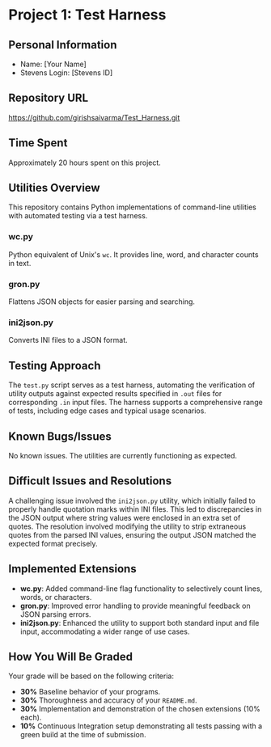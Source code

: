 # Project 1: Test Harness

## Personal Information

- Name: [Your Name]
- Stevens Login: [Stevens ID]

## Repository URL
https://github.com/girishsaivarma/Test_Harness.git

## Time Spent

Approximately 20 hours spent on this project.

## Utilities Overview

This repository contains Python implementations of command-line utilities with automated testing via a test harness.

### wc.py

Python equivalent of Unix's `wc`. It provides line, word, and character counts in text.

### gron.py

Flattens JSON objects for easier parsing and searching.

### ini2json.py

Converts INI files to a JSON format.

## Testing Approach

The `test.py` script serves as a test harness, automating the verification of utility outputs against expected results specified in `.out` files for corresponding `.in` input files. The harness supports a comprehensive range of tests, including edge cases and typical usage scenarios.

## Known Bugs/Issues

No known issues. The utilities are currently functioning as expected.

## Difficult Issues and Resolutions

A challenging issue involved the `ini2json.py` utility, which initially failed to properly handle quotation marks within INI files. This led to discrepancies in the JSON output where string values were enclosed in an extra set of quotes. The resolution involved modifying the utility to strip extraneous quotes from the parsed INI values, ensuring the output JSON matched the expected format precisely.

## Implemented Extensions

- **wc.py**: Added command-line flag functionality to selectively count lines, words, or characters.
- **gron.py**: Improved error handling to provide meaningful feedback on JSON parsing errors.
- **ini2json.py**: Enhanced the utility to support both standard input and file input, accommodating a wider range of use cases.

## How You Will Be Graded

Your grade will be based on the following criteria:
- **30%** Baseline behavior of your programs.
- **30%** Thoroughness and accuracy of your `README.md`.
- **30%** Implementation and demonstration of the chosen extensions (10% each).
- **10%** Continuous Integration setup demonstrating all tests passing with a green build at the time of submission.


